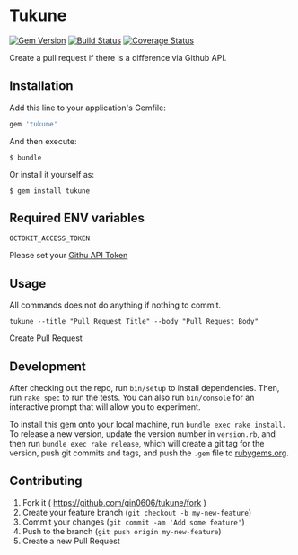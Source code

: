 # Tukune
[![Gem Version](https://badge.fury.io/rb/tukune.svg)](https://badge.fury.io/rb/tukune)
[![Build Status](https://travis-ci.org/gin0606/tukune.svg?branch=master)](https://travis-ci.org/gin0606/tukune)
[![Coverage Status](https://coveralls.io/repos/github/gin0606/tukune/badge.svg?branch=master)](https://coveralls.io/github/gin0606/tukune?branch=master)

Create a pull request if there is a difference via Github API.

## Installation

Add this line to your application's Gemfile:

```ruby
gem 'tukune'
```

And then execute:

```
$ bundle
```

Or install it yourself as:

```
$ gem install tukune
```

## Required ENV variables

`OCTOKIT_ACCESS_TOKEN`

Please set your [Githu API Token](https://github.com/settings/tokens)

## Usage
All commands does not do anything if nothing to commit.

`tukune --title "Pull Request Title" --body "Pull Request Body"`

Create Pull Request

## Development

After checking out the repo, run `bin/setup` to install dependencies. Then, run `rake spec` to run the tests. You can also run `bin/console` for an interactive prompt that will allow you to experiment.

To install this gem onto your local machine, run `bundle exec rake install`. To release a new version, update the version number in `version.rb`, and then run `bundle exec rake release`, which will create a git tag for the version, push git commits and tags, and push the `.gem` file to [rubygems.org](https://rubygems.org).

## Contributing
1. Fork it ( https://github.com/gin0606/tukune/fork )
2. Create your feature branch (`git checkout -b my-new-feature`)
3. Commit your changes (`git commit -am 'Add some feature'`)
4. Push to the branch (`git push origin my-new-feature`)
5. Create a new Pull Request

